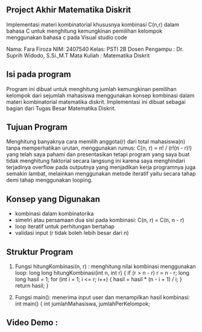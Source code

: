 ## Project Akhir Matematika Diskrit
Implementasi materi kombinatorial khususnya kombinasi  C(n,r) dalam bahasa C untuk menghitung kemungkinan pemilihan kelompok menggunakan bahasa c pada Visual studio code

Nama: Fara Firoza
NIM: 2407540
Kelas: PSTI 2B
Dosen Pengampu : Dr. Suprih Widodo, S.Si.,M.T
Mata Kuliah : Matematika Diskrit

## Isi pada program
Program ini dibuat untuk menghitung jumlah kemungkinan pemilihan kelompok dari sejumlah mahasiswa menggunakan konsep kombinasi dalam materi kombinatorial matematika diskrit. Implementasi ini dibuat sebagai bagian dari Tugas Besar Matematika Diskrit.

## Tujuan Program
Menghitung banyaknya cara memilih anggota(r) dari total mahasiswa(n) tanpa memperhatikan urutan, menggunakan rumus: C(n, r) = n! / (r!(n - r)!) yang telah saya pahami dan presentasikan tetapi program yang saya buat tidak menghitung faktorial secara langsung ini karena saya menghindari terjadinya overflow pada outputnya yang menjadikan kerja programnya juga semakin lambat, melainkan menggunakan metode iteratif yaitu secara tahap demi tahap menggunakan looping.

## Konsep yang Digunakan
- kombinasi dalam kombinatorika
- simetri atau persamaan dua sisi pada kombinasi: C(n, r) = C(n, n - r)
- loop iteratif untuk perhitungan bertahap
- validasi input (r tidak boleh lebih besar dari n)

## Struktur Program
1. Fungsi hitungKombinasi(n, r) : menghitung nilai kombinasi menggunakan loop:
   long long hitungKombinasi(int n, int r) {
    if (r > n - r) r = n - r;
    long long hasil = 1;
    for (int i = 1; i <= r; i++) {
        hasil = hasil * (n - i + 1) / i;
    }
    return hasil;
}

2. Fungsi main(): menerima input user dan menampilkan hasil kombinasi:
   int main() {
   int jumlahMahasiswa, jumlahPerKelompok;

## Video Demo : 
